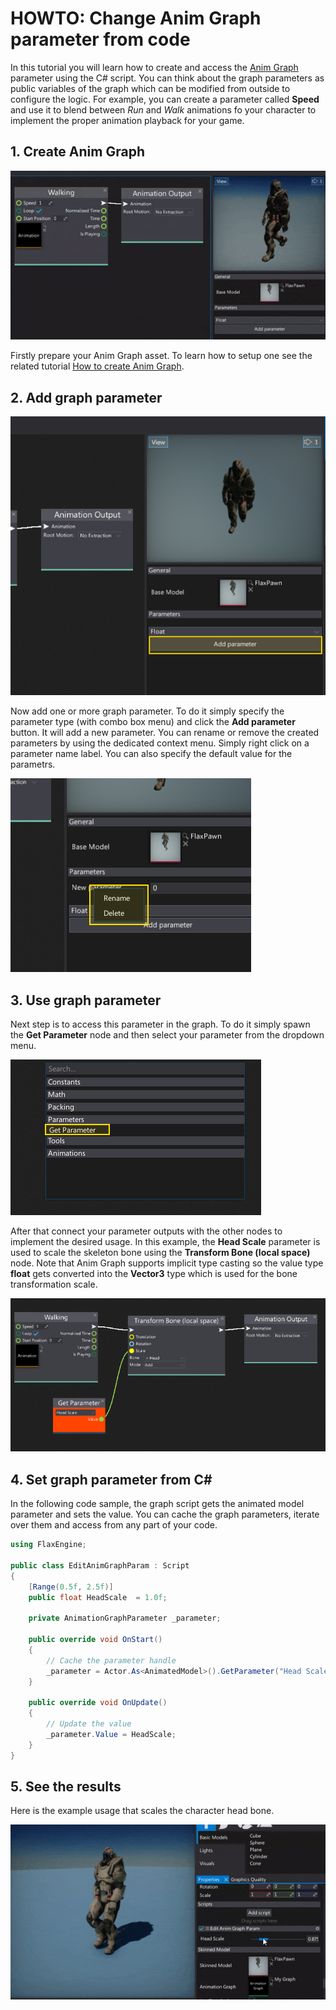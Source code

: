 # HOWTO: Change Anim Graph parameter from code

In this tutorial you will learn how to create and access the [Anim Graph](../anim-graph/index.md) parameter using the C# script. You can think about the graph parameters as public variables of the graph which can be modified from outside to configure the logic. For example, you can create a parameter called **Speed** and use it to blend between *Run* and *Walk* animations fo your character to implement the proper animation playback for your game.

## 1. Create Anim Graph

![Anim Graph Window](media/anim-walk-playback.gif)

Firstly prepare your Anim Graph asset. To learn how to setup one see the related tutorial [How to create Anim Graph](create-anim-graph.md).

## 2. Add graph parameter

![Anim Graph Add Param](media/add-param-button.jpg)

Now add one or more graph parameter. To do it simply specify the parameter type (with combo box menu) and click the **Add parameter** button. It will add a new parameter. You can rename or remove the created parameters by using the dedicated context menu. Simply right click on a parameter name label. You can also specify the default value for the parametrs.

![Anim Graph Edit Param](media/anim-param-edit.jpg)

## 3. Use graph parameter

Next step is to access this parameter in the graph. To do it simply spawn the **Get Parameter** node and then select your parameter from the dropdown menu.

![Anim Graph Get Param](media/get-param-node-add.jpg)

After that connect your parameter outputs with the other nodes to implement the desired usage. In this example, the **Head Scale** parameter is used to scale the skeleton bone using the **Transform Bone (local space)** node. Note that Anim Graph supports implicit type casting so the value type **float** gets converted into the **Vector3** type which is used for the bone transformation scale.

![Anim Graph Get Param](media/get-param-node-use.png)

## 4. Set graph parameter from C# #

In the following code sample, the graph script gets the animated model parameter and sets the value. You can cache the graph parameters, iterate over them and access from any part of your code.

```cs
using FlaxEngine;

public class EditAnimGraphParam : Script
{
	[Range(0.5f, 2.5f)]
	public float HeadScale  = 1.0f;

	private AnimationGraphParameter _parameter;

	public override void OnStart()
	{
		// Cache the parameter handle
		_parameter = Actor.As<AnimatedModel>().GetParameter("Head Scale");
	}

	public override void OnUpdate()
	{
		// Update the value
		_parameter.Value = HeadScale;
	}
}
```

## 5. See the results

Here is the example usage that scales the character head bone.

![Anim Graph Param Edit](media/edit-anim-graph-param-code.gif)
